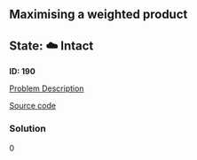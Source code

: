 ## Maximising a weighted product

## State: :cloud: **Intact**

**ID: 190**

[Problem Description](https://projecteuler.net/problem=190)

[Source code](main.cpp)

### Solution
0